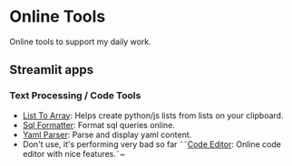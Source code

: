 # Online Tools

Online tools to support my daily work.

## Streamlit apps
### Text Processing / Code Tools
- [List To Array](https://onlinetools-list-to-array.streamlit.app/): Helps create python/js lists from lists on your clipboard.
- [Sql Formatter](https://onlinetools-sql-formatter.streamlit.app/): Format sql queries online.
- [Yaml Parser](https://onlinetools-yaml-parsing.streamlit.app/): Parse and display yaml content.
- Don't use, it's performing very bad so far ˜˜[Code Editor](https://onlinetools-code-editor.streamlit.app/): Online code editor with nice features.˜~
